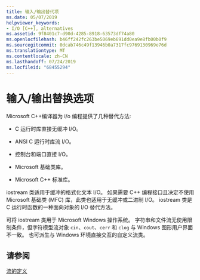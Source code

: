 ```yaml
---
title: 输入/输出替代项
ms.date: 05/07/2019
helpviewer_keywords:
- I/O [C++], alternatives
ms.assetid: 9f8401c7-d90d-4285-8918-63573df74a80
ms.openlocfilehash: b46ff242fc263be5069eb691dd0ea9e8fb00b0f9
ms.sourcegitcommit: 0dcab746c49f13946b0a7317fc9769130969e76d
ms.translationtype: MT
ms.contentlocale: zh-CN
ms.lasthandoff: 07/24/2019
ms.locfileid: "68455294"
---
```

# <a name="inputoutput-alternatives"></a>输入/输出替换选项

Microsoft C++编译器为 i/o 编程提供了几种替代方法:

- C 运行时库直接无缓冲 I/O。

- ANSI C 运行时库流 I/O。

- 控制台和端口直接 I/O。

- Microsoft 基础类库。

- Microsoft C++ 标准库。

iostream 类适用于缓冲的格式化文本 I/O。 如果需要 C++ 编程接口且决定不使用 Microsoft 基础类 (MFC) 库，此类也适用于无缓冲或二进制 I/O。 iostream 类是 C 运行时函数的一种面向对象的 I/O 替代方法。

可将 iostream 类用于 Microsoft Windows 操作系统。 字符串和文件流无使用限制条件，但字符模型流对象 `cin`、`cout`、`cerr` 和 `clog` 与 Windows 图形用户界面不一致。 也可派生与 Windows 环境直接交互的自定义流类。

## <a name="see-also"></a>请参阅

[流的定义](../standard-library/what-a-stream-is.md)
